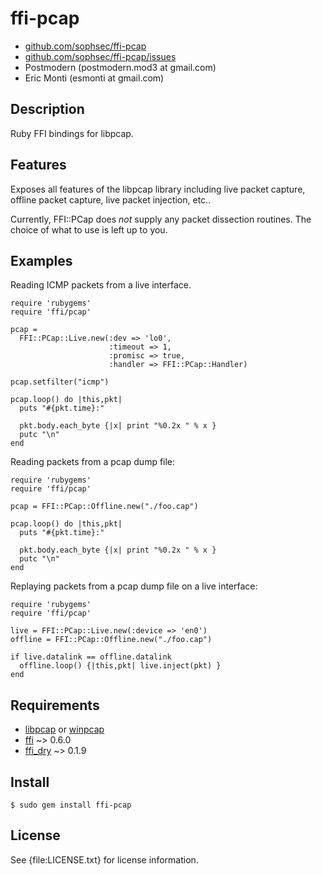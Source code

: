 # ffi-pcap

* [github.com/sophsec/ffi-pcap](http://github.com/sophsec/ffi-pcap/)
* [github.com/sophsec/ffi-pcap/issues](http://github.com/sophsec/ffi-pcap/issues)
* Postmodern (postmodern.mod3 at gmail.com)
* Eric Monti (esmonti at gmail.com)

## Description

Ruby FFI bindings for libpcap.

## Features

Exposes all features of the libpcap library including live packet capture, 
offline packet capture, live packet injection, etc..

Currently, FFI::PCap does _not_ supply any packet dissection routines. 
The choice of what to use is left up to you.

## Examples



Reading ICMP packets from a live interface.

    require 'rubygems'
    require 'ffi/pcap'

    pcap =
      FFI::PCap::Live.new(:dev => 'lo0',
                          :timeout => 1,
                          :promisc => true,
                          :handler => FFI::PCap::Handler)

    pcap.setfilter("icmp")

    pcap.loop() do |this,pkt|
      puts "#{pkt.time}:"

      pkt.body.each_byte {|x| print "%0.2x " % x }
      putc "\n"
    end


Reading packets from a pcap dump file:

    require 'rubygems'
    require 'ffi/pcap'

    pcap = FFI::PCap::Offline.new("./foo.cap")

    pcap.loop() do |this,pkt|
      puts "#{pkt.time}:"

      pkt.body.each_byte {|x| print "%0.2x " % x }
      putc "\n"
    end

Replaying packets from a pcap dump file on a live interface:

    require 'rubygems'
    require 'ffi/pcap'

    live = FFI::PCap::Live.new(:device => 'en0')
    offline = FFI::PCap::Offline.new("./foo.cap")

    if live.datalink == offline.datalink
      offline.loop() {|this,pkt| live.inject(pkt) }
    end

## Requirements

* [libpcap](http://www.tcpdump.org/) or [winpcap](http://winpcap.org/)
* [ffi](http://github.com/ffi/ffi) ~> 0.6.0
* [ffi_dry](http://github.com/emonti/ffi_dry) ~> 0.1.9

## Install

    $ sudo gem install ffi-pcap

## License

See {file:LICENSE.txt} for license information.

